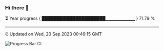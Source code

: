 ### Hi there 👋

⏳ Year progress { █████████████████████▁▁▁▁▁▁▁▁▁ } 71.79 %

---

⏰ Updated on Wed, 20 Sep 2023 00:46:15 GMT

![Progress Bar CI](https://github.com/liununu/liununu/workflows/Progress%20Bar%20CI/badge.svg)
